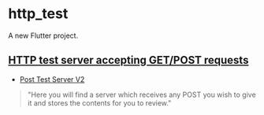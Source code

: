 # http_test

A new Flutter project.

## [HTTP test server accepting GET/POST requests](https://stackoverflow.com/questions/5725430/http-test-server-accepting-get-post-requests)
* [Post Test Server V2](http://ptsv2.com/)
> "Here you will find a server which receives any POST you wish to give it and stores the contents for you to review."
